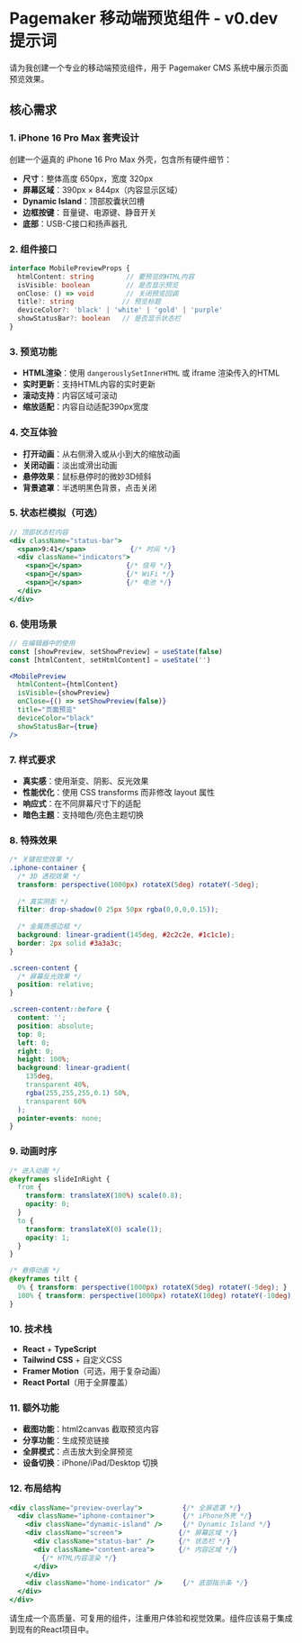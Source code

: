 # Pagemaker 移动端预览组件 - v0.dev 提示词

请为我创建一个专业的移动端预览组件，用于 Pagemaker CMS 系统中展示页面预览效果。

## 核心需求

### 1. iPhone 16 Pro Max 套壳设计
创建一个逼真的 iPhone 16 Pro Max 外壳，包含所有硬件细节：
- **尺寸**：整体高度 650px，宽度 320px
- **屏幕区域**：390px × 844px（内容显示区域）
- **Dynamic Island**：顶部胶囊状凹槽
- **边框按键**：音量键、电源键、静音开关
- **底部**：USB-C接口和扬声器孔

### 2. 组件接口
```typescript
interface MobilePreviewProps {
  htmlContent: string        // 要预览的HTML内容
  isVisible: boolean         // 是否显示预览
  onClose: () => void        // 关闭预览回调
  title?: string            // 预览标题
  deviceColor?: 'black' | 'white' | 'gold' | 'purple'
  showStatusBar?: boolean   // 是否显示状态栏
}
```

### 3. 预览功能
- **HTML渲染**：使用 `dangerouslySetInnerHTML` 或 iframe 渲染传入的HTML
- **实时更新**：支持HTML内容的实时更新
- **滚动支持**：内容区域可滚动
- **缩放适配**：内容自动适配390px宽度

### 4. 交互体验
- **打开动画**：从右侧滑入或从小到大的缩放动画
- **关闭动画**：淡出或滑出动画
- **悬停效果**：鼠标悬停时的微妙3D倾斜
- **背景遮罩**：半透明黑色背景，点击关闭

### 5. 状态栏模拟（可选）
```jsx
// 顶部状态栏内容
<div className="status-bar">
  <span>9:41</span>           {/* 时间 */}
  <div className="indicators">
    <span>📶</span>           {/* 信号 */}
    <span>📶</span>           {/* WiFi */}
    <span>🔋</span>           {/* 电池 */}
  </div>
</div>
```

### 6. 使用场景
```jsx
// 在编辑器中的使用
const [showPreview, setShowPreview] = useState(false)
const [htmlContent, setHtmlContent] = useState('')

<MobilePreview
  htmlContent={htmlContent}
  isVisible={showPreview}
  onClose={() => setShowPreview(false)}
  title="页面预览"
  deviceColor="black"
  showStatusBar={true}
/>
```

### 7. 样式要求
- **真实感**：使用渐变、阴影、反光效果
- **性能优化**：使用 CSS transforms 而非修改 layout 属性
- **响应式**：在不同屏幕尺寸下的适配
- **暗色主题**：支持暗色/亮色主题切换

### 8. 特殊效果
```css
/* 关键视觉效果 */
.iphone-container {
  /* 3D 透视效果 */
  transform: perspective(1000px) rotateX(5deg) rotateY(-5deg);
  
  /* 真实阴影 */
  filter: drop-shadow(0 25px 50px rgba(0,0,0,0.15));
  
  /* 金属质感边框 */
  background: linear-gradient(145deg, #2c2c2e, #1c1c1e);
  border: 2px solid #3a3a3c;
}

.screen-content {
  /* 屏幕反光效果 */
  position: relative;
}

.screen-content::before {
  content: '';
  position: absolute;
  top: 0;
  left: 0;
  right: 0;
  height: 100%;
  background: linear-gradient(
    135deg,
    transparent 40%,
    rgba(255,255,255,0.1) 50%,
    transparent 60%
  );
  pointer-events: none;
}
```

### 9. 动画时序
```css
/* 进入动画 */
@keyframes slideInRight {
  from {
    transform: translateX(100%) scale(0.8);
    opacity: 0;
  }
  to {
    transform: translateX(0) scale(1);
    opacity: 1;
  }
}

/* 悬停动画 */
@keyframes tilt {
  0% { transform: perspective(1000px) rotateX(5deg) rotateY(-5deg); }
  100% { transform: perspective(1000px) rotateX(10deg) rotateY(-10deg); }
}
```

### 10. 技术栈
- **React** + **TypeScript**
- **Tailwind CSS** + 自定义CSS
- **Framer Motion**（可选，用于复杂动画）
- **React Portal**（用于全屏覆盖）

### 11. 额外功能
- **截图功能**：html2canvas 截取预览内容
- **分享功能**：生成预览链接
- **全屏模式**：点击放大到全屏预览
- **设备切换**：iPhone/iPad/Desktop 切换

### 12. 布局结构
```jsx
<div className="preview-overlay">          {/* 全屏遮罩 */}
  <div className="iphone-container">       {/* iPhone外壳 */}
    <div className="dynamic-island" />     {/* Dynamic Island */}
    <div className="screen">              {/* 屏幕区域 */}
      <div className="status-bar" />      {/* 状态栏 */}
      <div className="content-area">      {/* 内容区域 */}
        {/* HTML内容渲染 */}
      </div>
    </div>
    <div className="home-indicator" />     {/* 底部指示条 */}
  </div>
</div>
```

请生成一个高质量、可复用的组件，注重用户体验和视觉效果。组件应该易于集成到现有的React项目中。 